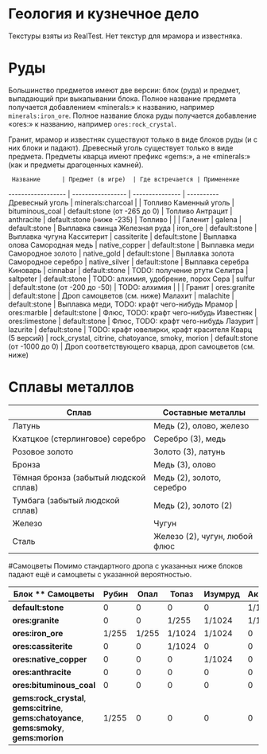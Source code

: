 Геология и кузнечное дело
=========================

Текстуры взяты из RealTest.
Нет текстур для мрамора и известняка.

# Руды
Большинство предметов имеют две версии: блок (руда) и предмет, выпадающий при выкапывании блока.
Полное название предмета получается добавлением «minerals:» к названию, например `minerals:iron_ore`.
Полное название блока руды получается добавление «ores:» к названию, например `ores:rock_crystal`.

Гранит, мрамор и известняк существуют только в виде блоков руды (и с них блоки и падают).
Древесный уголь существует только в виде предмета.
Предметы кварца имеют префикс «gems:», а не «minerals:» (как и предметы драгоценных камней).

     Название      | Предмет (в игре)  | Где встречается | Применение 
------------------ | ----------------- | --------------- | ---------- 
Древесный уголь    | minerals:charcoal |                 | Топливо
Каменный уголь     | bituminous_coal   | default:stone (от -265 до 0) | Топливо
Антрацит           | anthracite        | default:stone (ниже -235) | Топливо
                   |                   |                 |
Галенит            | galena            |  default:stone  | Выплавка свинца
Железная руда      | iron_ore          |  default:stone  | Выплавка чугуна
Касситерит         | cassiterite       |  default:stone  | Выплавка олова
Самородная медь    | native_copper     |  default:stone  | Выплавка меди
Самородное золото  | native_gold       |  default:stone  | Выплавка золота
Самородное серебро | native_silver     |  default:stone  | Выплавка серебра
Киноварь           | cinnabar          |  default:stone  | TODO: получение ртути
Селитра            | saltpeter         |  default:stone  | TODO: алхимия, удобрение, порох
Сера               | sulfur            | default:stone (от -200 до -50) | TODO: алхимия
                   |                   |                 |
Гранит             | ores:granite      |  default:stone  | Дроп самоцветов (см. ниже)
Малахит            | malachite         |  default:stone  | Выплавка меди, TODO: крафт чего-нибудь
Мрамор             | ores:marble       |  default:stone  | Флюс, TODO: крафт чего-нибудь
Известняк          | ores:limestone    |  default:stone  | Флюс, TODO: крафт чего-нибудь
Лазурит            | lazurite          |  default:stone  | TODO: крафт ювелирки, крафт красителя
Кварц (5 версий)   | rock_crystal, citrine, chatoyance, smoky, morion | default:stone (от -1000 до 0) | Дроп соответствующего кварца, дроп самоцветов (см. ниже)

# Сплавы металлов
Сплав | Составные металлы
----- | -----------------
Латунь | Медь (2), олово, железо
Кхатцкое (стерлинговое) серебро | Серебро (3), медь
Розовое золото | Золото (3), латунь
Бронза | Медь (3), олово
Тёмная бронза (забытый людской сплав) | Медь (2), золото, серебро
Тумбага (забытый людской сплав) | Медь (2), золото (2)
Железо | Чугун
Сталь | Железо (2), чугун, любой флюс

#Самоцветы
Помимо стандартного дропа с указанных ниже блоков падают ещё и самоцветы с указанной вероятностью.

Блок *\* Самоцветы     | Рубин | Опал | Топаз | Изумруд | Аквамарин | Сапфир | Аметист | Алмаз
---------------------- | ----- | ---- | ----- | ------- | --------- | ------ | ------- | -----
**default:stone**      |   0   |  0   |   0   |    0    | 1/1024    |   0    | 1/1024  | 1/1024
**ores:granite**       |   0   |  0   | 1/255 | 1/1024  | 1/1024    |   0    | 1/1024  | 1/1024
**ores:iron_ore**      | 1/255 |1/255 |1/1024 | 1/1024  |     0     | 1/255  |    0    |   0
**ores:cassiterite**   |   0   |  0   |1/1024 |    0    |     0     |   0    |    0    |   0
**ores:native_copper** |   0   |  0   |   0   | 1/1024  |     0     |   0    |    0    |   0
**ores:anthracite**    |   0   |  0   |   0   |    0    |     0     |   0    |    0    | 1/1024
**ores:bituminous_coal** |  0  |  0   |   0   |    0    |     0     |   0    |    0    | 1/1024
**gems:rock_crystal**, **gems:citrine**, **gems:chatoyance**, **gems:smoky**, **gems:morion**| 1/255 | 0 | 0 | 0 | 0 | 1/1024 | 1/255 |
